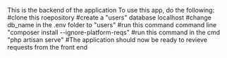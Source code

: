 This is the backend of the application
To use this app, do the following:
#clone this roepository
#create a "users" database localhost 
#change db_name in the .env folder to "users"
#run this command command line "composer install --ignore-platform-reqs"
#run this command in the cmd "php artisan serve"
#The application should now be ready to revieve requests from the front end